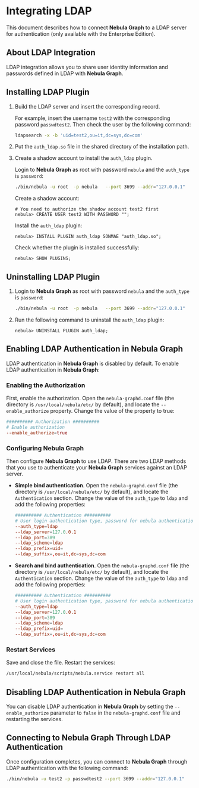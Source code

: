 # Integrating LDAP

This document describes how to connect **Nebula Graph** to a LDAP server for authentication (only available with the Enterprise Edition).

## About LDAP Integration

LDAP integration allows you to share user identity information and passwords defined in LDAP with **Nebula Graph**.

## Installing LDAP Plugin

1. Build the LDAP server and insert the corresponding record.

    For example, insert the username `test2`  with the corresponding password `passwdtest2`. Then check the user by the following command:

    ```bash
    ldapsearch -x -b 'uid=test2,ou=it,dc=sys,dc=com'
    ```

2. Put the `auth_ldap.so` file in the shared directory of the installation path.
3. Create a shadow account to install the `auth_ldap` plugin.

    Login to **Nebula Graph** as root with password `nebula` and the `auth_type` is `password`:

    ```bash
    ./bin/nebula -u root  -p nebula   --port 3699 --addr="127.0.0.1"
    ```

    Create a shadow account:

    ```ngql
    # You need to authorize the shadow account test2 first
    nebula> CREATE USER test2 WITH PASSWORD "";
    ```

    Install the `auth_ldap` plugin:

    ```ngql
    nebula> INSTALL PLUGIN auth_ldap SONMAE "auth_ldap.so";
    ```

    Check whether the plugin is installed successfully:

    ```ngql
    nebula> SHOW PLUGINS;
    ```

## Uninstalling LDAP Plugin

1. Login to **Nebula Graph** as root with password `nebula` and the `auth_type` is `password`:

    ```bash
    ./bin/nebula -u root  -p nebula   --port 3699 --addr="127.0.0.1"
    ```

2. Run the following command to uninstall the `auth_ldap` plugin:

    ```ngql
    nebula> UNINSTALL PLUGIN auth_ldap;
    ```

## Enabling LDAP Authentication in Nebula Graph

LDAP authentication in **Nebula Graph** is disabled by default. To enable LDAP authentication in **Nebula Graph**:

### Enabling the Authorization

First, enable the authorization. Open the `nebula-graphd.conf` file (the directory is `/usr/local/nebula/etc/` by default), and locate the `--enable_authorize` property. Change the value of the property to true:

```conf
########## Authorization ##########
# Enable authorization
--enable_authorize=true
```

### Configuring Nebula Graph

Then configure **Nebula Graph** to use LDAP. There are two LDAP methods that you use to authenticate your **Nebula Graph** services against an LDAP server.

- **Simple bind authentication**. Open the `nebula-graphd.conf` file (the directory is `/usr/local/nebula/etc/` by default), and locate the `Authentication` section. Change the value of the `auth_type` to `ldap` and add the following properties:

    ```conf
    ########## Authentication ##########
    # User login authentication type, password for nebula authentication, ldap for ldap authentication, cloud for cloud authentication
    --auth_type=ldap
    --ldap_server=127.0.0.1
    --ldap_port=389
    --ldap_scheme=ldap
    --ldap_prefix=uid=
    --ldap_suffix=,ou=it,dc=sys,dc=com
    ```

- **Search and bind authentication**. Open the `nebula-graphd.conf` file (the directory is `/usr/local/nebula/etc/` by default), and locate the `Authentication` section. Change the value of the `auth_type` to `ldap` and add the following properties:

    ```conf
    ########## Authentication ##########
    # User login authentication type, password for nebula authentication, ldap for ldap authentication, cloud for cloud authentication
    --auth_type=ldap
    --ldap_server=127.0.0.1
    --ldap_port=389
    --ldap_scheme=ldap
    --ldap_prefix=uid=
    --ldap_suffix=,ou=it,dc=sys,dc=com
    ```

### Restart Services

Save and close the file. Restart the services:

```bash
/usr/local/nebula/scripts/nebula.service restart all
```

## Disabling LDAP Authentication in Nebula Graph

You can disable LDAP authentication in **Nebula Graph** by setting the  `--enable_authorize` parameter to `false` in the `nebula-graphd.conf` file and restarting the services.

## Connecting to Nebula Graph Through LDAP Authentication

Once configuration completes, you can connect to **Nebula Graph** through LDAP authentication with the following command:

```bash
./bin/nebula -u test2 -p passwdtest2 --port 3699 --addr="127.0.0.1"
```
